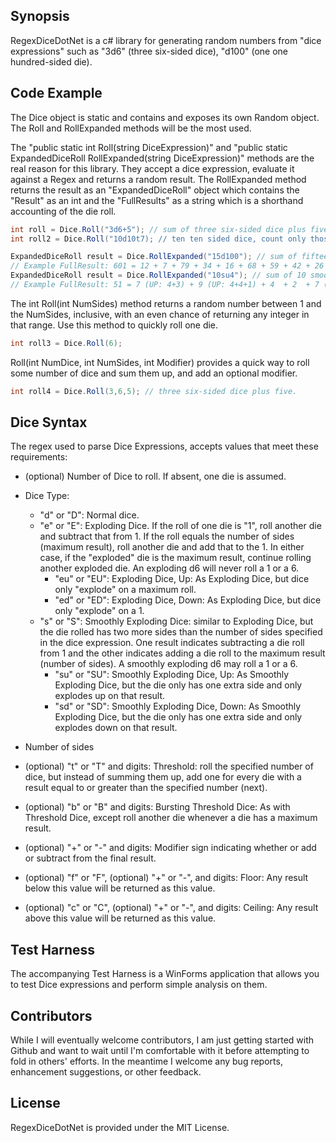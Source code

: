 ## Synopsis

RegexDiceDotNet is a c# library for generating random numbers from "dice expressions" such as "3d6" (three six-sided dice), "d100" (one one hundred-sided die).

## Code Example

The Dice object is static and contains and exposes its own Random object.  The Roll and RollExpanded methods will be the most used.  

The "public static int Roll(string DiceExpression)" and "public static ExpandedDiceRoll RollExpanded(string DiceExpression)" methods are the real reason for this library.  They accept a dice expression, evaluate it against a Regex and returns a random result.  The RollExpanded method returns the result as an "ExpandedDiceRoll" object which contains the "Result" as an int and the "FullResults" as a string which is a shorthand accounting of the die roll.

```c#
int roll = Dice.Roll("3d6+5"); // sum of three six-sided dice plus five.
int roll2 = Dice.Roll("10d10t7); // ten ten sided dice, count only those which roll 7 or more (threshold).
```

```c#
ExpandedDiceRoll result = Dice.RollExpanded("15d100"); // sum of fifteen ten-sided dice.
// Example FullResult: 601 = 12 + 7 + 79 + 34 + 16 + 68 + 59 + 42 + 26 + 4 + 55 + 32 + 26 + 79 + 62
ExpandedDiceRoll result = Dice.RollExpanded("10su4"); // sum of 10 smoothly exploding four-sided dice.
// Example FullResult: 51 = 7 (UP: 4+3) + 9 (UP: 4+4+1) + 4  + 2  + 7 (UP: 4+3) + 2  + 4  + 9 (UP: 4+4+1) + 4  + 3 
```


The int Roll(int NumSides) method returns a random number between 1 and the NumSides, inclusive, with an even chance of returning any integer in that range.  Use this method to quickly roll one die.

```c#
int roll3 = Dice.Roll(6); 
```

Roll(int NumDice, int NumSides, int Modifier) provides a quick way to roll some number of dice and sum them up, and add an optional modifier.

```c#
int roll4 = Dice.Roll(3,6,5); // three six-sided dice plus five.
```

## Dice Syntax

The regex used to parse Dice Expressions, accepts values that meet these requirements:

* (optional) Number of Dice to roll.  If absent, one die is assumed.
* Dice Type:

  * "d" or "D": Normal dice.
  * "e" or "E": Exploding Dice.  If the roll of one die is "1", roll another die and subtract that from 1. If the roll equals the number of sides (maximum result), roll another die and add that to the 1.  In either case, if the "exploded" die is the maximum result, continue rolling another exploded die.  An exploding d6 will never roll a 1 or a 6.
    * "eu" or "EU": Exploding Dice, Up: As Exploding Dice, but dice only "explode" on a maximum roll.
    * "ed" or "ED": Exploding Dice, Down: As Exploding Dice, but dice only "explode" on a 1.
  * "s" or "S": Smoothly Exploding Dice: similar to Exploding Dice, but the die rolled has two more sides than the number of sides specified in the dice expression.  One result indicates subtracting a die roll from 1 and the other indicates adding a die roll to the maximum result (number of sides).  A smoothly exploding d6 may roll a 1 or a 6.
    * "su" or "SU": Smoothly Exploding Dice, Up: As Smoothly Exploding Dice, but the die only has one extra side and only explodes up on that result.
    * "sd" or "SD": Smoothly Exploding Dice, Down: As Smoothly Exploding Dice, but the die only has one extra side and only explodes down on that result.
* Number of sides
* (optional) "t" or "T" and digits: Threshold: roll the specified number of dice, but instead of summing them up, add one for every die with a result equal to or greater than the specified number (next).
* (optional) "b" or "B" and digits: Bursting Threshold Dice: As with Threshold Dice, except roll another die whenever a die has a maximum result.
* (optional) "+" or "-" and digits: Modifier sign indicating whether or add or subtract from the final result.
* (optional) "f" or "F", (optional) "+" or "-", and digits: Floor: Any result below this value will be returned as this value.
* (optional) "c" or "C", (optional) "+" or "-", and digits: Ceiling: Any result above this value will be returned as this value.

## Test Harness

The accompanying Test Harness is a WinForms application that allows you to test Dice expressions and perform simple analysis on them.

## Contributors

While I will eventually welcome contributors, I am just getting started with Github and want to wait until I'm comfortable with it before attempting to fold in others' efforts.  In the meantime I welcome any bug reports, enhancement suggestions, or other feedback.

## License

RegexDiceDotNet is provided under the MIT License.